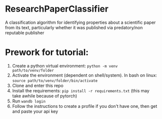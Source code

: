 # ResearchPaperClassifier
A classification algorithm for identifying properties about a scientific paper from its text, particularly whether it was published via predatory/non reputable publisher


# Prework for tutorial:
1. Create a python virtual environment: `python -m venv path/to/venv/folder`
1. Activate the environment (dependent on shell/system). In bash on linux: `source path/to/venv/folder/bin/activate`
1. Clone and enter this repo
1. Install the requirements: `pip install -r requirements.txt` (this may take awhile because of pytorch)
1. Run `wandb login`
1. Follow the instructions to create a profile if you don't have one, then get and paste your api key

